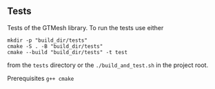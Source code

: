 ## Tests
Tests of the GTMesh library.
To run the tests use either
```
mkdir -p "build_dir/tests"
cmake -S . -B "build_dir/tests"
cmake --build "build_dir/tests" -t test
```
from the `tests` directory or the `./build_and_test.sh` in the project root.

Prerequisites `g++ cmake`
